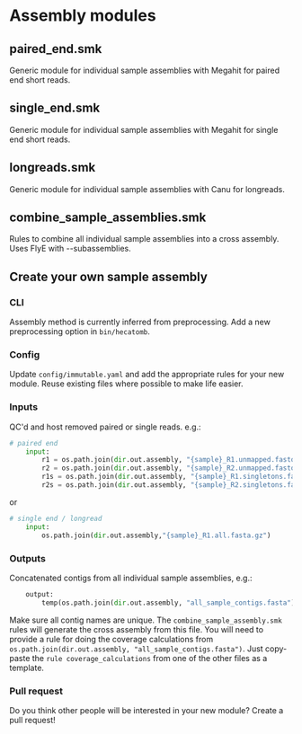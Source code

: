 # Assembly modules

## paired_end.smk

Generic module for individual sample assemblies with Megahit for paired end short reads.

## single_end.smk

Generic module for individual sample assemblies with Megahit for single end short reads.

## longreads.smk

Generic module for individual sample assemblies with Canu for longreads.

## combine_sample_assemblies.smk

Rules to combine all individual sample assemblies into a cross assembly.
Uses FlyE with --subassemblies.

## Create your own sample assembly

### CLI

Assembly method is currently inferred from preprocessing.
Add a new preprocessing option in `bin/hecatomb`.

### Config

Update `config/immutable.yaml` and add the appropriate rules for your new module.
Reuse existing files where possible to make life easier.

### Inputs

QC'd and host removed paired or single reads. e.g.:

```python
# paired end
    input:
        r1 = os.path.join(dir.out.assembly, "{sample}_R1.unmapped.fastq.gz"),
        r2 = os.path.join(dir.out.assembly, "{sample}_R2.unmapped.fastq.gz"),
        r1s = os.path.join(dir.out.assembly, "{sample}_R1.singletons.fastq.gz"),
        r2s = os.path.join(dir.out.assembly, "{sample}_R2.singletons.fastq.gz")
```
or

```python
# single end / longread
    input:
        os.path.join(dir.out.assembly,"{sample}_R1.all.fasta.gz")
```

### Outputs

Concatenated contigs from all individual sample assemblies, e.g.:

```python
    output:
        temp(os.path.join(dir.out.assembly, "all_sample_contigs.fasta"))
```

Make sure all contig names are unique.
The `combine_sample_assembly.smk` rules will generate the cross assembly from this file.
You will need to provide a rule for doing the coverage calculations from `os.path.join(dir.out.assembly, "all_sample_contigs.fasta")`.
Just copy-paste the `rule coverage_calculations` from one of the other files as a template.

### Pull request

Do you think other people will be interested in your new module?
Create a pull request!